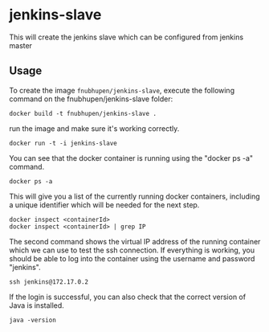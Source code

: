 jenkins-slave
=============

This will create the jenkins slave which can be configured from jenkins master

Usage
-----

To create the image `fnubhupen/jenkins-slave`, execute the following command on the fnubhupen/jenkins-slave folder:

    docker build -t fnubhupen/jenkins-slave .

run the image and make sure it's working correctly.

    docker run -t -i jenkins-slave 
    
You can see that the docker container is running using the "docker ps -a" command.

    docker ps -a 
    
This will give you a list of the currently running docker containers, including a unique identifier which will be needed for the next step.

    docker inspect <containerId>  
    docker inspect <containerId> | grep IP
    
The second command shows the virtual IP address of the running container which we can use to test the ssh connection.  If everything is working, you should be able to log into the container using the username and password "jenkins".

    ssh jenkins@172.17.0.2  

If the login is successful, you can also check that the correct version of Java is installed.

    java -version
